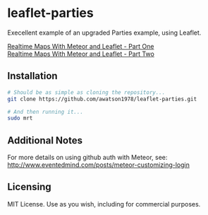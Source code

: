 leaflet-parties
=======

Execellent example of an upgraded Parties example, using Leaflet.

[Realtime Maps With Meteor and Leaflet - Part One](http://asynchrotron.com/blog/2013/12/27/realtime-maps-with-meteor-and-leaflet/)  
[Realtime Maps With Meteor and Leaflet - Part Two](http://asynchrotron.com/blog/2013/12/28/realtime-maps-with-meteor-and-leaflet-part-2//)  


Installation  
------------------------

````sh
# Should be as simple as cloning the repository...  
git clone https://github.com/awatson1978/leaflet-parties.git

# And then running it...
sudo mrt
````


Additional Notes
------------------------

For more details on using github auth with Meteor, see: 
http://www.eventedmind.com/posts/meteor-customizing-login


Licensing
------------------------

MIT License. Use as you wish, including for commercial purposes.

